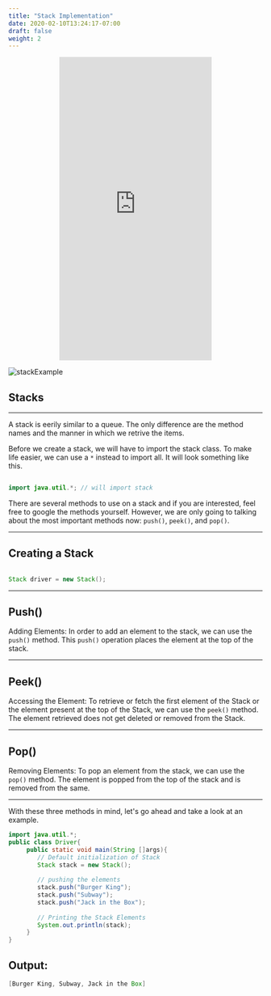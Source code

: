```yaml
---
title: "Stack Implementation"
date: 2020-02-10T13:24:17-07:00
draft: false
weight: 2
--- 
```


<p style="text-align: center;"><iframe width="60%" height="600px" src="https://www.youtube.com/embed/K6PWO0Mn0Jo" frameborder="0" allow="accelerometer; autoplay; clipboard-write; encrypted-media; gyroscope; picture-in-picture" allowfullscreen></iframe></p>

<link rel="stylesheet" href="../../style.css">

![stackExample](../../img/stackExample.png)

## Stacks

<hr>

A stack is eerily similar to a queue. The only difference are the method names and the manner in which we retrive the items.

Before we create a stack, we will have to import the stack class. To make life easier, we can use a `*` instead to import all. It will look something like this.

```java

import java.util.*; // will import stack

```
There are several methods to use on a stack and if you are interested, feel free to google the methods yourself. However, we are only going to talking about the most important methods now: `push()`, `peek()`, and `pop()`.

<hr>

## Creating a Stack
    
```java

Stack driver = new Stack();

```

<hr>

## Push()

Adding Elements: In order to add an element to the stack, we can use the `push()` method. This `push()` operation places the element at the top of the stack.

<hr>

## Peek()

Accessing the Element: To retrieve or fetch the first element of the Stack or the element present at the top of the Stack, we can use the `peek()` method. The element retrieved does not get deleted or removed from the Stack.

<hr>

## Pop()

Removing Elements: To pop an element from the stack, we can use the `pop()` method. The element is popped from the top of the stack and is removed from the same.

<hr>

With these three methods in mind, let's go ahead and take a look at an example.

```java
import java.util.*;
public class Driver{
     public static void main(String []args){
        // Default initialization of Stack 
        Stack stack = new Stack(); 
  
        // pushing the elements 
        stack.push("Burger King"); 
        stack.push("Subway"); 
        stack.push("Jack in the Box"); 
  
        // Printing the Stack Elements 
        System.out.println(stack); 
     }
}
```
## Output:

```java
[Burger King, Subway, Jack in the Box]
```

